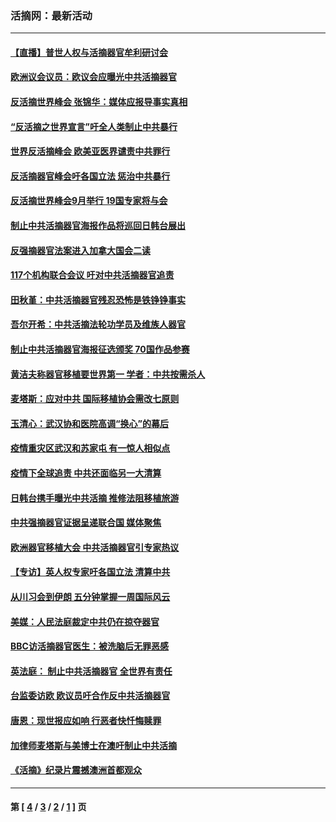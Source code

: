 ### 活摘网：最新活动
---
#### [【直播】普世人权与活摘器官牟利研讨会](../../pages/nf5883/n13425146.md?06150430) 
#### [欧洲议会议员：欧议会应曝光中共活摘器官](../../pages/nf5883/n13336571.md?06150430) 
#### [反活摘世界峰会 张锦华：媒体应报导事实真相](../../pages/nf5883/n13278502.md?06150430) 
#### [“反活摘之世界宣言”吁全人类制止中共暴行](../../pages/nf5883/n13259730.md?06150430) 
#### [世界反活摘峰会 欧美亚医界谴责中共罪行](../../pages/nf5883/n13253550.md?06150430) 
#### [反活摘器官峰会吁各国立法 惩治中共暴行](../../pages/nf5883/n13245052.md?06150430) 
#### [反活摘世界峰会9月举行 19国专家将与会](../../pages/nf5883/n13201492.md?06150430) 
#### [制止中共活摘器官海报作品将巡回日韩台展出](../../pages/nf5883/n13177791.md?06150430) 
#### [反强摘器官法案进入加拿大国会二读](../../pages/nf5883/n13033450.md?06150430) 
#### [117个机构联合会议 吁对中共活摘器官追责](../../pages/nf5883/n12775087.md?06150430) 
#### [田秋堇：中共活摘器官残忍恐怖是铁铮铮事实](../../pages/nf5883/n12702148.md?06150430) 
#### [吾尔开希：中共活摘法轮功学员及维族人器官](../../pages/nf5883/n12693197.md?06150430) 
#### [制止中共活摘器官海报征选颁奖 70国作品参赛](../../pages/nf5883/n12692050.md?06150430) 
#### [黄洁夫称器官移植要世界第一 学者：中共按需杀人](../../pages/nf5883/n12572329.md?06150430) 
#### [麦塔斯：应对中共 国际移植协会需改七原则](../../pages/nf5883/n12514711.md?06150430) 
#### [玉清心：武汉协和医院高调“换心”的幕后](../../pages/nf5883/n12298730.md?06150430) 
#### [疫情重灾区武汉和苏家屯 有一惊人相似点](../../pages/nf5883/n12150824.md?06150430) 
#### [疫情下全球追责 中共还面临另一大清算](../../pages/nf5883/n12070397.md?06150430) 
#### [日韩台携手曝光中共活摘 推修法阻移植旅游](../../pages/nf5883/n11712046.md?06150430) 
#### [中共强摘器官证据呈递联合国 媒体聚焦](../../pages/nf5883/n11546426.md?06150430) 
#### [欧洲器官移植大会 中共活摘器官引专家热议](../../pages/nf5883/n11539095.md?06150430) 
#### [【专访】英人权专家吁各国立法 清算中共](../../pages/nf5883/n11367315.md?06150430) 
#### [从川习会到伊朗 五分钟掌握一周国际风云](../../pages/nf5883/n11338520.md?06150430) 
#### [美媒：人民法庭裁定中共仍在掠夺器官](../../pages/nf5883/n11334897.md?06150430) 
#### [BBC访活摘器官医生：被洗脑后无罪恶感](../../pages/nf5883/n11335935.md?06150430) 
#### [英法庭： 制止中共活摘器官 全世界有责任](../../pages/nf5883/n11330691.md?06150430) 
#### [台监委访欧 欧议员吁合作反中共活摘器官](../../pages/nf5883/n11109190.md?06150430) 
#### [唐恩：现世报应如响 行恶者快忏悔赎罪](../../pages/nf5883/n11104016.md?06150430) 
#### [加律师麦塔斯与美博士在澳吁制止中共活摘](../../pages/nf5883/n10724764.md?06150430) 
#### [《活摘》纪录片震撼澳洲首都观众](../../pages/nf5883/n10722747.md?06150430) 

---
#### 第 [ [4](./4.md?06150430) / [3](./3.md?06150430) / [2](./2.md?06150430) / [1](./1.md?06150430) ] 页
